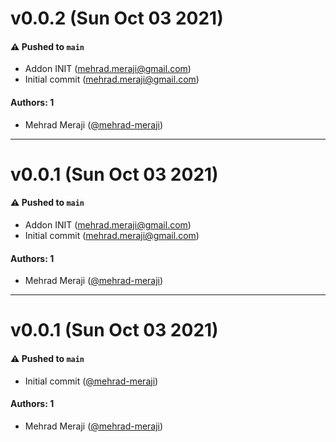# v0.0.2 (Sun Oct 03 2021)

#### ⚠️ Pushed to `main`

- Addon INIT (mehrad.meraji@gmail.com)
- Initial commit (mehrad.meraji@gmail.com)

#### Authors: 1

- Mehrad Meraji ([@mehrad-meraji](https://github.com/mehrad-meraji))

---

# v0.0.1 (Sun Oct 03 2021)

#### ⚠️ Pushed to `main`

- Addon INIT (mehrad.meraji@gmail.com)
- Initial commit (mehrad.meraji@gmail.com)

#### Authors: 1

- Mehrad Meraji ([@mehrad-meraji](https://github.com/mehrad-meraji))

---

# v0.0.1 (Sun Oct 03 2021)

#### ⚠️ Pushed to `main`

- Initial commit ([@mehrad-meraji](https://github.com/mehrad-meraji))

#### Authors: 1

- Mehrad Meraji ([@mehrad-meraji](https://github.com/mehrad-meraji))
